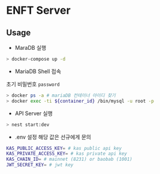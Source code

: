 # ENFT Server

## Usage

- MaraDB 실행

```sh
> docker-compose up -d
```

- MariaDB Shell 접속

초기 비밀번호 `password`

```sh
> docker ps -a # mariaDB 컨테이너 아이디 찾기
> docker exec -ti ${container_id} /bin/mysql -u root -p
```

- API Server 실행

```sh
> nest start:dev
```

- .env 설정
  해당 값은 선규에게 문의

```sh
KAS_PUBLIC_ACCESS_KEY= # kas public api key
KAS_PRIVATE_ACCESS_KEY= # kas private api key
KAS_CHAIN_ID= # mainnet (8231) or baobab (1001)
JWT_SECRET_KEY= # jwt key
```
